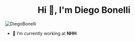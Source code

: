 <h1 align="center">Hi 👋, I'm Diego Bonelli</h1>
<p align="left"> <img src="https://komarev.com/ghpvc/?username=DiegoBonelli" alt="DiegoBonelli" /> </p>

- 🔭 I’m currently working at **NHH**
